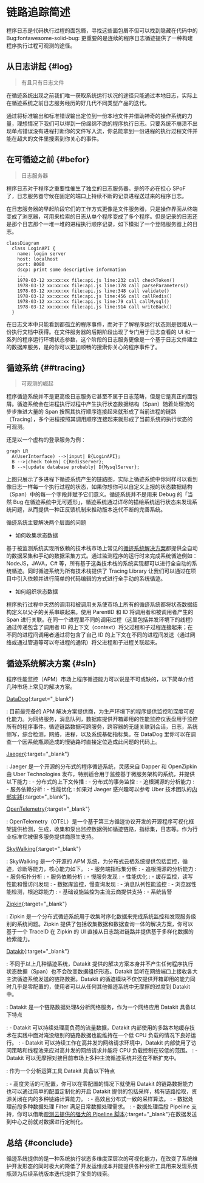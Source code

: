 # 链路追踪简述

程序日志是代码执行过程的面包屑，寻找这些面包屑不但可以找到隐藏在代码中的 Bug:fontawesome-solid-bug: 更重要的是连续的程序日志循迹提供了一种构建程序执行过程可观测的途径。

## 从日志讲起 {#log}

> 有且只有日志文件

在循迹系统出现之前我们唯一获取系统运行状况的途径只能通过本地日志，实际上在循迹系统之前日志服务经历的好几代不同类型产品的迭代。

通过将标准输出和标准错误输出定位到一份本地文件并借助神奇的操作系统的力量，理想情况下我们可以得到一份绵绵不绝的程序执行日志。只要系统不崩溃不出现单点错误没有进程打断你的文件写入流，你总能拿到一份进程的执行过程文件并能在超大的文件里搜索到你关心的事件。

## 在可循迹之前 {#befor}

> 日志服务器

程序日志对于程序之重要性催生了独立的日志服务器。是的不必在担心 SPoF 了，日志服务器守候在固定的端口上持续不断的记录进程送过来的程序日志。

在日志服务器的早起阶段它们的工作方式更像是文件服务器，只是操作界面从终端变成了浏览器，可用来检索的日志从单个程序变成了多个程序。但是记录的日志还是那个日志那个一堆一堆的进程执行顺序记录，如下模拟了一个登陆服务器上的日志。

``` mermaid
classDiagram
  class LoginAPI {
    name: login server
    host: localhost
    port: 8080
    dscp: print some descriptive information
    ...
    1978-03-12 xx:xx:xx file:api.js line:232 call checkToken()
    1978-03-12 xx:xx:xx file:api.js line:178 call parseParameters()
    1978-03-12 xx:xx:xx file:api.js line:348 call validate()
    1978-03-12 xx:xx:xx file:api.js line:456 call callRedis()
    1978-03-12 xx:xx:xx file:api.js line:79 call callMysql()
    1978-03-12 xx:xx:xx file:api.js line:914 call writeBack()
  }
```

在日志文本中只能看到都孤立的程序事件，而对于了解程序运行状态则是很难从一份执行文档中获得。在文件服务器的后期阶段出现了专门用于日志查看的 UI 和一系列的程序运行环境状态参数，这个阶段的日志服务更像是一个基于日志文件建立的数据库服务，是的你可以更加顺畅的搜索你关心的程序事件了。

## 循迹系统 {##tracing}

> 可观测的崛起

程序循迹系统并不是更高级日志服务它甚至不属于日志范畴，但是它是真正的面包屑。循迹系统会在进程执行过程中产生执行状态数据结构（Span）随着处理流的步步推进大量的 Span 按照其执行顺序连接起来就形成了当前进程的链路（Tracing），多个进程按照其调用顺序连接起来就形成了当前系统的执行状态的可观测。

还是以一个虚构的登录服务为例：

```mermaid
graph LR
  A(UserInterface) -->|input| B{LoginAPI};
  B -->|check token| C{RedisServer};
  B -->|update database probably| D{MysqlServer};
```

上图只展示了多进程下循迹系统产生的链路图，实际上循迹系统中你同样可以看到像日志一样每一个执行过程的状态，如果你想你可以自定义上报的状态数据结构（Span）中的每一个字段并赋予它们意义。循迹系统并不是用来 Debug 的「当然 Bug 在循迹系统中无可遁形」，循迹系统通过详尽的描绘系统运行状态来发现系统问题，从而提供一种正反馈机制来推动版本迭代不断的完善系统。

循迹系统主要解决两个层面的问题

- 如何收集状态数据

基于被监测系统实现所依赖的技术栈市场上常见的[循迹系统解决方案](datakit-tracing-introduction.md#sln)都提供全自动的数据采集和手动的数据采集方式。通过监测程序的运行时来完成系统循迹例如：NodeJS，JAVA，C# 等，所有基于这类技术栈的系统实现都可以进行全自动的系统循迹。同时循迹系统为所有技术栈提供了 Tracing Library 让我们可以通过在项目中引入依赖并进行简单的代码编辑的方式进行全手动的系统循迹。

- 如何组织状态数据

程序执行过程中天然的调用和被调用关系使市场上所有的循迹系统都将状态数据结构定义以父子的关系串联起来。使用 ParentID 和 ID 将调用者和被调用者产生的 Span 进行关联。在同一个进程里不同的调用过程（这里包括并发环境下的线程）通过传递包含了调用者 ID 的上下文（context）将父过程和子过程连接起来；在不同的进程间调用者通过将包含了自己 ID 的上下文在不同的进程间发送（通过网络或通过管道等可以夸进程的通讯）将父进程和子进程关联起来。

## 循迹系统解决方案 {#sln}

程序性能监控（APM）市场上程序循迹能力可以说是不可或缺的，以下简单介绍几种市场上常见的解决方案。

[DataDog](https://docs.datadoghq.com/tracing/){:target="_blank"}

: 目前最完备的 APM 解决方案提供商，为生产环境下的程序提供监控和深度可视化能力。为网络服务，消息队列，数据库提供开箱即用的性能监控仪表盘用于监控所有的程序事件。循迹链路数据可跨服务，跨容器的无缝关联到会话，日志，系统侧写，综合检测，网络，进程，以及系统基础指标集。在 DataDog 里你可以在调查一个因系统瓶颈造成的慢链路时直接定位造成此问题的代码上。

[Jaeger](https://www.jaegertracing.io/docs/){:target="_blank"}

: Jaeger 是一个开源的分布式的程序循迹系统，灵感来自 Dapper 和 OpenZipkin 由 Uber Technologies 发布，特别适合用于监控基于微服务架构的系统，并提供以下能力
:  - 分布式的上下文传播
:  - 分布式的事务监控
:  - 追根溯源的分析能力
:  - 服务依赖分析
:  - 性能优化
: 如果对 Jaeger 感兴趣可以参考 Uber 技术团队的[内部实践](https://www.uber.com/blog/distributed-tracing/){:target="_blank"}。

[OpenTelemetry](https://opentelemetry.io/docs/){:target="_blank"}

: OpenTelemetry（OTEL）是一个基于第三方循迹协议开发的开源程序可视化框架提供检测，生成，收集和泵出监控数据例如循迹链路，指标集，日志等。作为行业标准它被很多服务提供商原生支持。

[SkyWalking](https://skywalking.apache.org/docs/){:target="_blank"}

: SkyWalking 是一个开源的 APM 系统，为分布式云栖系统提供包括监控，循迹，诊断等能力，核心能力如下。
: - 服务端指标集分析
: - 追根溯源的分析能力
: - 服务拓扑分析
: - 服务依赖分析
: - 慢服务发现
: - 性能优化
: - 缓存监控，读写性能和慢访问发现
: - 数据库监控，慢查询发现
: - 消息队列性能监控
: - 浏览器性能检测，根追踪能力
: - 基础设施监控为主流云商提供支持
: - 系统告警

[Zipkin](https://zipkin.io/pages/quickstart.html){:target="_blank"}

: Zipkin 是一个分布式循迹系统用于收集时序化数据来完成系统监控和发现服务级别的系统问题。Zipkin 提供了包括收集数据和数据查询一体的解决方案，你可以基于一个 TraceID 在 Zipkin 的 UI 直接从日志跳进链路并提供基于多样化数据的检索能力。

[Datakit](https://docs.guance.com/datakit/datakit-tracing/){:target="_blank"}

: 不同于以上几种循迹系统，Datakit 提供的解决方案本身并不产生任何程序执行状态数据（Span）也不会改变数据组织形态。Datakit 监听在网络端口上接收各大主流循迹系统发送的链路数据。Datakit 的循迹模块不仅仅提供开箱即用的能力同时几乎是零配置的，使用者可以从任何其他循迹系统中无摩擦的过度到 Datakit 中。

: Datakit 是一个链路数据处理&分析网络服务，作为一个网络应用 Datakit 具备以下特点

: - Datakit 可以持续处理高负荷的流量数据，Datakit 内部使用的多路本地缓存技术在实践中面对淹没级别的链路数据也能维持在一个低 CPU 负载的情况下良好运行。
: - Datakit 可以持续工作在高并发的网络请求环境中，Datakit 内部使用了访问策略和线程池来应对高并发的网络请求并能将 CPU 负载控制在较低的范围。
: - Datakit 可以无摩擦对接目前市场上多种主流循迹系统并还在不断扩充中。

: 作为一个分析运算工具 Datakit 具备以下特点

: - 高度灵活的可配置，你可以在零配置的情况下就使用 Datakit 的链路数据能力也可以通过简单的配置定制化的开启 Datakit 提供的包括采样，稀有链路拾取，资源关闭在内的多种链路计算能力。
: - 高效且分布式一致的采样算法。
: - 数据处理前段多种数据处理 Filter 满足日常数据处理需求。
: - 数据处理后段 Pipeline 支持，你可以借助[观测云提供的强大的 Pipeline 脚本](https://docs.guance.com/logs/pipelines/text-processing/){:target="_blank"}在数据发送到中心之前就对数据进行定制化。

## 总结 {#conclude}

循迹系统提供的是一种系统执行状态多维度深层次的可视化能力，在改变了系统维护开发形态的同时极大的降低了开发运维成本并能提供各种分析工具用来发现系统瓶颈为后续系统版本迭代提供了宝贵的线索。
